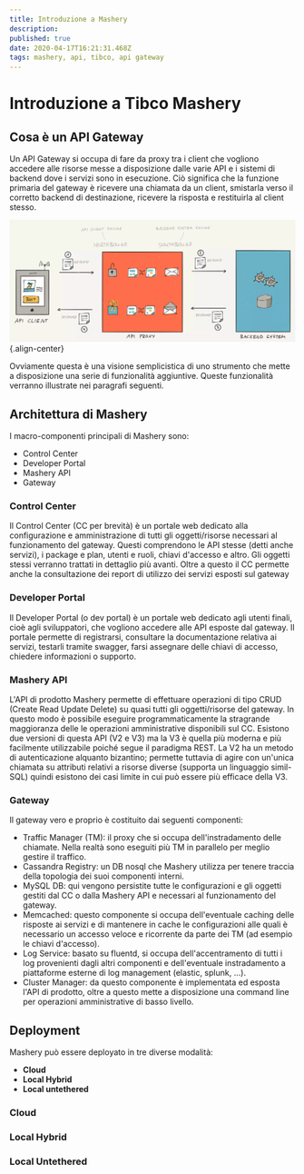 ```yaml
---
title: Introduzione a Mashery
description: 
published: true
date: 2020-04-17T16:21:31.468Z
tags: mashery, api, tibco, api gateway
---
```


# Introduzione a Tibco Mashery  
## Cosa è un API Gateway
Un API Gateway si occupa di fare da proxy tra i client che vogliono accedere alle risorse messe a disposizione dalle varie API e i sistemi di backend dove i servizi sono in esecuzione. Ciò significa che la funzione primaria del gateway è ricevere una chiamata da un client, smistarla verso il corretto backend di destinazione, ricevere la risposta e restituirla al client stesso.

![api_gateway.jpg](/mashery/api_gateway.jpg){.align-center}

Ovviamente questa è una visione semplicistica di uno strumento che mette a disposizione una serie di funzionalità aggiuntive. Queste funzionalità verranno illustrate nei paragrafi seguenti.

## Architettura di Mashery
I macro-componenti principali di Mashery sono:
- Control Center
- Developer Portal
- Mashery API
- Gateway

### Control Center
Il Control Center (CC per brevità) è un portale web dedicato alla configurazione e amministrazione di tutti gli oggetti/risorse necessari al funzionamento del gateway. Questi comprendono le API stesse (detti anche servizi), i package e plan, utenti e ruoli, chiavi d'accesso e altro. Gli oggetti stessi verranno trattati in dettaglio più avanti. Oltre a questo il CC permette anche la consultazione dei report di utilizzo dei servizi esposti sul gateway

### Developer Portal
Il Developer Portal (o dev portal) è un portale web dedicato agli utenti finali, cioè agli sviluppatori, che vogliono accedere alle API esposte dal gateway. Il portale permette di registrarsi, consultare la documentazione relativa ai servizi, testarli tramite swagger, farsi assegnare delle chiavi di accesso, chiedere informazioni o supporto.

### Mashery API
L'API di prodotto Mashery permette di effettuare operazioni di tipo CRUD (Create Read Update Delete) su quasi tutti gli oggetti/risorse del gateway. In questo modo è possibile eseguire programmaticamente la stragrande maggioranza delle le operazioni amministrative disponibili sul CC. Esistono due versioni di questa API (V2 e V3) ma la V3 è quella più moderna e più facilmente utilizzabile poiché segue il paradigma REST. La V2 ha un metodo di autenticazione alquanto bizantino; permette tuttavia di agire con un'unica chiamata su attributi relativi a risorse diverse (supporta un linguaggio simil-SQL) quindi esistono dei casi limite in cui può essere più efficace della V3.

### Gateway
Il gateway vero e proprio è costituito dai seguenti componenti:

- Traffic Manager (TM): il proxy che si occupa dell'instradamento delle chiamate. Nella realtà sono eseguiti più TM in parallelo per meglio gestire il traffico.
- Cassandra Registry: un DB nosql che Mashery utilizza per tenere traccia della topologia dei suoi componenti interni.
- MySQL DB: qui vengono persistite tutte le configurazioni e gli oggetti gestiti dal CC o dalla Mashery API e necessari al funzionamento del gateway.
- Memcached: questo componente si occupa dell'eventuale caching delle risposte ai servizi e di mantenere in cache le configurazioni alle quali è necessario un accesso veloce e ricorrente da parte dei TM (ad esempio le chiavi d'accesso).
- Log Service: basato su fluentd, si occupa dell'accentramento di tutti i log provenienti dagli altri componenti e dell'eventuale instradamento a piattaforme esterne di log management (elastic, splunk, ...).
- Cluster Manager: da questo componente è implementata ed esposta l'API di prodotto, oltre a questo mette a disposizione una command line per operazioni amministrative di basso livello.

## Deployment
Mashery può essere deployato in tre diverse modalità: 
- **Cloud**
- **Local Hybrid**
- **Local untethered**

### Cloud

### Local Hybrid

### Local Untethered